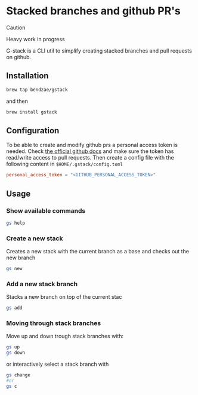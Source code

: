 # Stacked branches and github PR's

> [!CAUTION]
> Heavy work in progress

G-stack is a CLI util to simplify creating stacked branches and pull requests on github.

## Installation

```bash
brew tap bendzae/gstack
```

and then

```bash
brew install gstack
```

## Configuration

To be able to create and modify github prs a personal access token is needed.
Check [the official github docs](https://docs.github.com/en/authentication/keeping-your-account-and-data-secure/managing-your-personal-access-tokens)
and make sure the token has read/write access to pull requests.
Then create a config file with the following content in `$HOME/.gstack/config.toml`

```toml
personal_access_token = "<GITHUB_PERSONAL_ACCESS_TOKEN>"
```

## Usage

### Show available commands

```bash
gs help
```

### Create a new stack

Creates a new stack with the current branch as a base and checks out the new branch

```bash
gs new
```

### Add a new stack branch

Stacks a new branch on top of the current stac

```bash
gs add
```

### Moving through stack branches

Move up and down trough stack branches with:

```bash
gs up
gs down
```

or interactively select a stack branch with

```bash
gs change
#or
gs c
```
